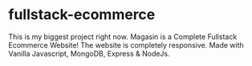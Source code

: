 # fullstack-ecommerce
This is my biggest project right now.
Magasin is a Complete Fullstack Ecommerce Website!
The website is completely responsive.
Made with Vanilla Javascript, MongoDB, Express & NodeJs.
